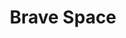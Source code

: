 ---
pid: CH691
title: Brave Space
location_transcription: UCity
zipcode: '19104'
outside_phl: 
neighborhood: University City,Belmont,Parkside,Powelton Village
age: '20'
age_range: 20-29
instagram: 
image_file_name: CH_691.jpg
proposal_transcription: Something that represents the importance of diversity and
  inclusion in our community. Creating a brave space for those who feel excluded or
  misidentified in their communities where they can shine for their uniqueness instead
  of categorized.
topic: Culture,Inclusivity,Neighborhoods,Philadelphia,Race Ethnicity
topic_summary: 0, 0, 0, 0, 0
type: Other No Form
keywords_other: 
credit: Mickey Schuster
image_labels: 
twitter: 
facebook: 
permalink: "/monuments/ch691/"
layout: item-page
---